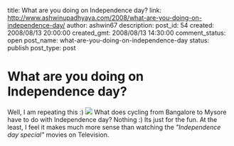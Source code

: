 title: What are you doing on Independence day?
link: http://www.ashwinupadhyaya.com/2008/what-are-you-doing-on-independence-day/
author: ashwin67
description: 
post_id: 54
created: 2008/08/13 20:00:00
created_gmt: 2008/08/13 14:30:00
comment_status: open
post_name: what-are-you-doing-on-independence-day
status: publish
post_type: post

# What are you doing on Independence day?

Well, I am repeating this :) ![](http://lh3.ggpht.com/ashwin67/SMlRw3AqqRI/AAAAAAAAA2s/9AZCxmF562U/s400/blr_my_old.jpg) What does cycling from Bangalore to Mysore have to do with Independence day? Nothing :) Its just for the fun. At the least, I feel it makes much more sense than watching the _"Independence day special"_ movies on Television.
